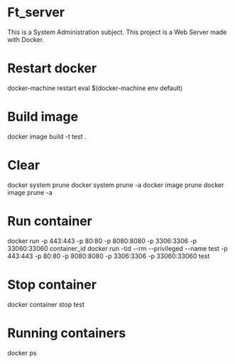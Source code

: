 # Ft_server
 This is a System Administration subject. This project is a Web Server made with Docker.

# Restart docker
docker-machine restart
eval $(docker-machine env default)

# Build image
docker image build -t test .

# Clear
docker system prune
docker system prune -a
docker image prune
docker image prune -a

# Run container
docker run -p 443:443 -p 80:80 -p 8080:8080 -p 3306:3306 -p 33060:33060 container_id
docker run -tid --rm --privileged --name test -p 443:443 -p 80:80 -p 8080:8080 -p 3306:3306 -p 33060:33060 test

# Stop container
docker container stop test

# Running containers
docker ps
